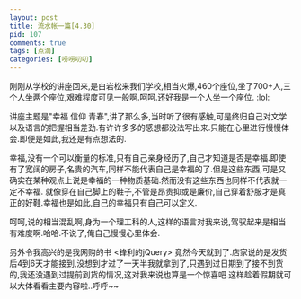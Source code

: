 ```yaml
---
layout: post
title: 流水帐一篇[4.30]
pid: 107
comments: true
tags: [点滴]
categories: [唠唠叨叨]
---
```

刚刚从学校的讲座回来,是白岩松来我们学校,相当火爆,460个座位,坐了700+人,三个人坐两个座位,艰难程度可见一般啊.呵呵.还好我是一个人坐一个座位. :lol:

讲座主题是"幸福 信仰 青春",讲了那么多,当时听了很有感触,可是终归自己对文学以及语言的把握相当差劲.有许许多多的感想都没法写出来.只能在心里进行慢慢体会.即便是如此,我还是有点想法的.

幸福,没有一个可以衡量的标准,只有自己亲身经历了,自己才知道是否是幸福.即使有了宽阔的房子,名贵的汽车,同样不能代表自己是幸福的了.但是这些东西,可是又确实在某种观点上说是幸福的一种物质基础.然而没有这些东西也同样不代表就一定不幸福. 就像穿在自己脚上的鞋子,不管是昂贵抑或是廉价,自己穿着舒服才是真正的好鞋.幸福也是如此,自己的幸福只有自己可以定义.

呵呵,说的相当混乱啊,身为一个理工科的人,这样的语言对我来说,驾驭起来是相当有难度啊.哈哈.不说了,俺自己慢慢心里体会.

另外令我高兴的是我网购的书 <锋利的jQuery> 竟然今天就到了.店家说的是发货后4到6天才能接到,没想到才过了一天半我就拿到了,只遇到过日期到了接不到货的,我还没遇到过提前到货的情况,这对我来说也算是一个惊喜吧.这样趁着假期就可以大体看看主要内容啦..呼呼~~
